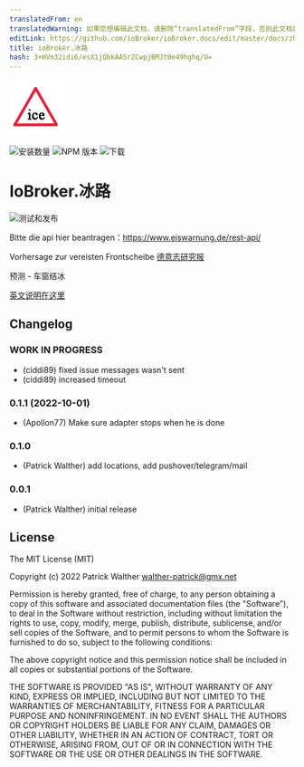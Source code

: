 ```yaml
---
translatedFrom: en
translatedWarning: 如果您想编辑此文档，请删除“translatedFrom”字段，否则此文档将再次自动翻译
editLink: https://github.com/ioBroker/ioBroker.docs/edit/master/docs/zh-cn/adapterref/iobroker.iceroad/README.md
title: ioBroker.冰路
hash: 3+HVm32idi6/esX1jQbkAA5rZCwpjBMJt0e49hghq/U=
---
```

![标识](../../../en/adapterref/iobroker.iceroad/docs/de/img/iceroad.png)

![安装数量](http://iobroker.live/badges/iceroad-stable.svg)
![NPM 版本](http://img.shields.io/npm/v/iobroker.iceroad.svg)
![下载](https://img.shields.io/npm/dm/iobroker.iceroad.svg)

# IoBroker.冰路
![测试和发布](https://github.com/iobroker-community-adapters/iobroker.iceroad/workflows/Test%20and%20Release/badge.svg)

Bitte die api hier beantragen：https://www.eiswarnung.de/rest-api/

Vorhersage zur vereisten Frontscheibe [德意志研究报](docs/de/iceroad.md)

预测 - 车窗结冰

[英文说明在这里](docs/en/iceroad.md)

## Changelog

### **WORK IN PROGRESS**

-   (ciddi89) fixed issue messages wasn't sent
-   (ciddi89) increased timeout

### 0.1.1 (2022-10-01)

-   (Apollon77) Make sure adapter stops when he is done

### 0.1.0

-   (Patrick Walther) add locations, add pushover/telegram/mail

### 0.0.1

-   (Patrick Walther) initial release

## License

The MIT License (MIT)

Copyright (c) 2022 Patrick Walther walther-patrick@gmx.net

Permission is hereby granted, free of charge, to any person obtaining a copy
of this software and associated documentation files (the "Software"), to deal
in the Software without restriction, including without limitation the rights
to use, copy, modify, merge, publish, distribute, sublicense, and/or sell
copies of the Software, and to permit persons to whom the Software is
furnished to do so, subject to the following conditions:

The above copyright notice and this permission notice shall be included in
all copies or substantial portions of the Software.

THE SOFTWARE IS PROVIDED "AS IS", WITHOUT WARRANTY OF ANY KIND, EXPRESS OR
IMPLIED, INCLUDING BUT NOT LIMITED TO THE WARRANTIES OF MERCHANTABILITY,
FITNESS FOR A PARTICULAR PURPOSE AND NONINFRINGEMENT. IN NO EVENT SHALL THE
AUTHORS OR COPYRIGHT HOLDERS BE LIABLE FOR ANY CLAIM, DAMAGES OR OTHER
LIABILITY, WHETHER IN AN ACTION OF CONTRACT, TORT OR OTHERWISE, ARISING FROM,
OUT OF OR IN CONNECTION WITH THE SOFTWARE OR THE USE OR OTHER DEALINGS IN
THE SOFTWARE.